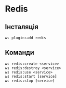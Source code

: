 # Redis


## Інсталяція

```shell
ws plugin:add redis
```


## Команди

```shell
ws redis:create <service>
ws redis:destroy <service>
ws redis:use <service>
ws redis:start [service]
ws redis:stop [service]
```
